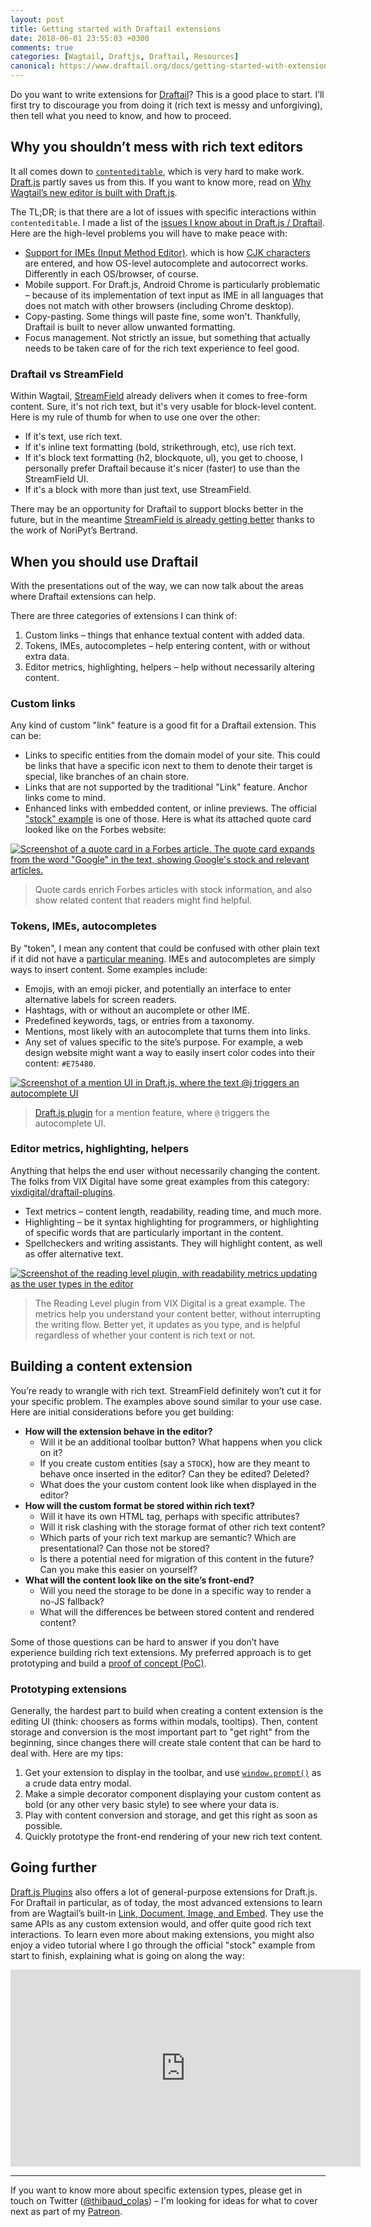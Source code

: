 ```yaml
---
layout: post
title: Getting started with Draftail extensions
date: 2018-06-01 23:55:03 +0300
comments: true
categories: [Wagtail, Draftjs, Draftail, Resources]
canonical: https://www.draftail.org/docs/getting-started-with-extensions
---
```


Do you want to write extensions for [Draftail](https://www.draftail.org/)? This is a good place to start. I’ll first try to discourage you from doing it (rich text is messy and unforgiving), then tell what you need to know, and how to proceed.

<!-- more -->

## Why you shouldn’t mess with rich text editors

It all comes down to [`contenteditable`](https://developer.mozilla.org/en-US/docs/Web/Guide/HTML/Editable_content), which is very hard to make work. [Draft.js](https://draftjs.org/) partly saves us from this. If you want to know more, read on [Why Wagtail’s new editor is built with Draft.js](https://www.draftail.org/blog/2018/03/05/why-wagtail-new-editor-is-built-with-draft-js).

The TL;DR; is that there are a lot of issues with specific interactions within `contenteditable`. I made a list of the [issues I know about in Draft.js / Draftail](https://github.com/springload/draftail/issues/138). Here are the high-level problems you will have to make peace with:

- [Support for IMEs (Input Method Editor)](https://en.wikipedia.org/wiki/Input_method). which is how [CJK characters](https://en.wikipedia.org/wiki/CJK_characters) are entered, and how OS-level autocomplete and autocorrect works. Differently in each OS/browser, of course.
- Mobile support. For Draft.js, Android Chrome is particularly problematic – because of its implementation of text input as IME in all languages that does not match with other browsers (including Chrome desktop).
- Copy-pasting. Some things will paste fine, some won't. Thankfully, Draftail is built to never allow unwanted formatting.
- Focus management. Not strictly an issue, but something that actually needs to be taken care of for the rich text experience to feel good.

### Draftail vs StreamField

Within Wagtail, [StreamField](http://docs.wagtail.io/en/stable/topics/streamfield.html) already delivers when it comes to free-form content. Sure, it's not rich text, but it's very usable for block-level content. Here is my rule of thumb for when to use one over the other:

- If it's text, use rich text.
- If it's inline text formatting (bold, strikethrough, etc), use rich text.
- If it's block text formatting (h2, blockquote, ul), you get to choose, I personally prefer Draftail because it's nicer (faster) to use than the StreamField UI.
- If it's a block with more than just text, use StreamField.

There may be an opportunity for Draftail to support blocks better in the future, but in the meantime [StreamField is already getting better](https://www.kickstarter.com/projects/noripyt/wagtails-first-hatch) thanks to the work of NoriPyt’s Bertrand.

## When you should use Draftail

With the presentations out of the way, we can now talk about the areas where Draftail extensions can help.

There are three categories of extensions I can think of:

1. Custom links – things that enhance textual content with added data.
2. Tokens, IMEs, autocompletes – help entering content, with or without extra data.
3. Editor metrics, highlighting, helpers – help without necessarily altering content.

### Custom links

Any kind of custom "link" feature is a good fit for a Draftail extension. This can be:

- Links to specific entities from the domain model of your site. This could be links that have a specific icon next to them to denote their target is special, like branches of an chain store.
- Links that are not supported by the traditional "Link" feature. Anchor links come to mind.
- Enhanced links with embedded content, or inline previews. The official ["stock" example](http://docs.wagtail.io/en/stable/advanced_topics/customisation/extending_draftail.html#creating-new-entities) is one of those. Here is what its attached quote card looked like on the Forbes website:

[![Screenshot of a quote card in a Forbes article. The quote card expands from the word "Google" in the text, showing Google's stock and relevant articles.](/images/forbes-quotecard-expanded.png)](https://www.forbes.com/sites/jasonbloomberg/2018/02/04/the-real-reason-red-hat-is-acquiring-coreos/#70a79bf05c4d)

> Quote cards enrich Forbes articles with stock information, and also show related content that readers might find helpful.

### Tokens, IMEs, autocompletes

By "token", I mean any content that could be confused with other plain text if it did not have a [particular meaning](https://en.wikipedia.org/wiki/Lexical_analysis#Token). IMEs and autocompletes are simply ways to insert content. Some examples include:

- Emojis, with an emoji picker, and potentially an interface to enter alternative labels for screen readers.
- Hashtags, with or without an aucomplete or other IME.
- Predefined keywords, tags, or entries from a taxonomy.
- Mentions, most likely with an autocomplete that turns them into links.
- Any set of values specific to the site’s purpose. For example, a web design website might want a way to easily insert color codes into their content: `#E75480`.

[![Screenshot of a mention UI in Draft.js, where the text @j triggers an autocomplete UI](/images/draftjs-plugin-mention.png)](https://www.draft-js-plugins.com/plugin/mention)

> [Draft.js plugin](https://www.draft-js-plugins.com/plugin/mention) for a mention feature, where `@` triggers the autocomplete UI.

### Editor metrics, highlighting, helpers

Anything that helps the end user without necessarily changing the content. The folks from VIX Digital have some great examples from this category: [vixdigital/draftail-plugins](https://github.com/vixdigital/draftail-plugins).

- Text metrics – content length, readability, reading time, and much more.
- Highlighting – be it syntax highlighting for programmers, or highlighting of specific words that are particularly important in the content.
- Spellcheckers and writing assistants. They will highlight content, as well as offer alternative text.

[![Screenshot of the reading level plugin, with readability metrics updating as the user types in the editor](/images/reading-level-plugin.gif)](https://vixdigital.github.io/draftail-plugins/)

> The Reading Level plugin from VIX Digital is a great example. The metrics help you understand your content better, without interrupting the writing flow.
> Better yet, it updates as you type, and is helpful regardless of whether your content is rich text or not.

## Building a content extension

You’re ready to wrangle with rich text. StreamField definitely won’t cut it for your specific problem. The examples above sound similar to your use case. Here are initial considerations before you get building:

- **How will the extension behave in the editor?**
  - Will it be an additional toolbar button? What happens when you click on it?
  - If you create custom entities (say a `STOCK`), how are they meant to behave once inserted in the editor? Can they be edited? Deleted?
  - What does the your custom content look like when displayed in the editor?
- **How will the custom format be stored within rich text?**
  - Will it have its own HTML tag, perhaps with specific attributes?
  - Will it risk clashing with the storage format of other rich text content?
  - Which parts of your rich text markup are semantic? Which are presentational? Can those not be stored?
  - Is there a potential need for migration of this content in the future? Can you make this easier on yourself?
- **What will the content look like on the site’s front-end?**
  - Will you need the storage to be done in a specific way to render a no-JS fallback?
  - What will the differences be between stored content and rendered content?

Some of those questions can be hard to answer if you don’t have experience building rich text extensions. My preferred approach is to get prototyping and build a [proof of concept (PoC)](https://en.wikipedia.org/wiki/Proof_of_concept).

### Prototyping extensions

Generally, the hardest part to build when creating a content extension is the editing UI (think: choosers as forms within modals, tooltips). Then, content storage and conversion is the most important part to "get right" from the beginning, since changes there will create stale content that can be hard to deal with. Here are my tips:

1. Get your extension to display in the toolbar, and use [`window.prompt()`](https://developer.mozilla.org/en-US/docs/Web/API/Window/prompt) as a crude data entry modal.
2. Make a simple decorator component displaying your custom content as bold (or any other very basic style) to see where your data is.
3. Play with content conversion and storage, and get this right as soon as possible.
4. Quickly prototype the front-end rendering of your new rich text content.

## Going further

[Draft.js Plugins](https://github.com/draft-js-plugins/draft-js-plugins) also offers a lot of general-purpose extensions for Draft.js. For Draftail in particular, as of today, the most advanced extensions to learn from are Wagtail’s built-in [Link, Document, Image, and Embed](https://github.com/wagtail/wagtail/blob/607f2ec0673814a54bd8c35f7cda42a4b37f73f2/client/src/components/Draftail/decorators/Link.js). They use the same APIs as any custom extension would, and offer quite good rich text interactions. To learn even more about making extensions, you might also enjoy a video tutorial where I go through the official "stock" example from start to finish, explaining what is going on along the way:

<iframe src="https://player.twitch.tv/?autoplay=false&video=v266474479" frameborder="0" allowfullscreen="true" scrolling="no" height="315" width="560"></iframe>

---

If you want to know more about specific extension types, please get in touch on Twitter ([@thibaud_colas](https://twitter.com/thibaud_colas)) – I'm looking for ideas for what to cover next as part of my [Patreon](https://www.patreon.com/thibaud_colas).
